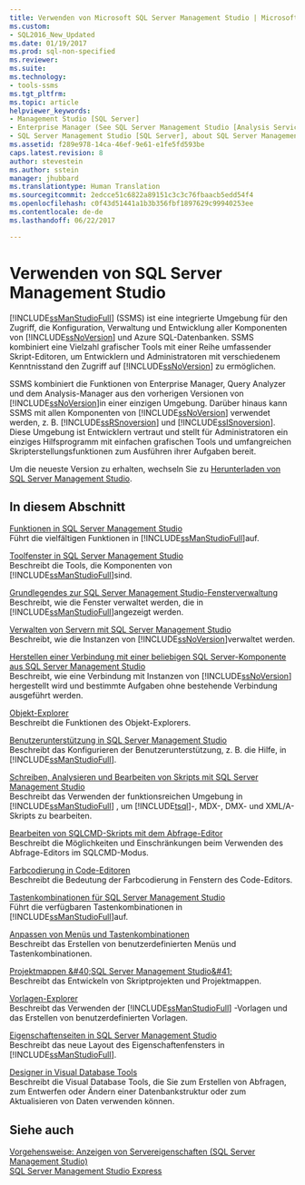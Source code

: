 ```yaml
---
title: Verwenden von Microsoft SQL Server Management Studio | Microsoft-Dokumentation
ms.custom:
- SQL2016_New_Updated
ms.date: 01/19/2017
ms.prod: sql-non-specified
ms.reviewer: 
ms.suite: 
ms.technology:
- tools-ssms
ms.tgt_pltfrm: 
ms.topic: article
helpviewer_keywords:
- Management Studio [SQL Server]
- Enterprise Manager (See SQL Server Management Studio [Analysis Services])
- SQL Server Management Studio [SQL Server], about SQL Server Management Studio
ms.assetid: f289e978-14ca-46ef-9e61-e1fe5fd593be
caps.latest.revision: 8
author: stevestein
ms.author: sstein
manager: jhubbard
ms.translationtype: Human Translation
ms.sourcegitcommit: 2edcce51c6822a89151c3c3c76fbaacb5edd54f4
ms.openlocfilehash: c0f43d51441a1b3b356fbf1897629c99940253ee
ms.contentlocale: de-de
ms.lasthandoff: 06/22/2017

---
```

# <a name="use-sql-server-management-studio"></a>Verwenden von SQL Server Management Studio
[!INCLUDE[ssManStudioFull](../includes/ssmanstudiofull_md.md)] (SSMS) ist eine integrierte Umgebung für den Zugriff, die Konfiguration, Verwaltung und Entwicklung aller Komponenten von [!INCLUDE[ssNoVersion](../includes/ssnoversion_md.md)] und Azure SQL-Datenbanken. SSMS kombiniert eine Vielzahl grafischer Tools mit einer Reihe umfassender Skript-Editoren, um Entwicklern und Administratoren mit verschiedenem Kenntnisstand den Zugriff auf [!INCLUDE[ssNoVersion](../includes/ssnoversion_md.md)] zu ermöglichen.  
  
SSMS kombiniert die Funktionen von Enterprise Manager, Query Analyzer und dem Analysis-Manager aus den vorherigen Versionen von [!INCLUDE[ssNoVersion](../includes/ssnoversion_md.md)]in einer einzigen Umgebung. Darüber hinaus kann SSMS mit allen Komponenten von [!INCLUDE[ssNoVersion](../includes/ssnoversion_md.md)] verwendet werden, z. B. [!INCLUDE[ssRSnoversion](../includes/ssrsnoversion_md.md)] und [!INCLUDE[ssISnoversion](../includes/ssisnoversion_md.md)]. Diese Umgebung ist Entwicklern vertraut und stellt für Administratoren ein einziges Hilfsprogramm mit einfachen grafischen Tools und umfangreichen Skripterstellungsfunktionen zum Ausführen ihrer Aufgaben bereit.  
  
Um die neueste Version zu erhalten, wechseln Sie zu [Herunterladen von SQL Server Management Studio](https://msdn.microsoft.com/library/mt238290.aspx).  
  
## <a name="in-this-section"></a>In diesem Abschnitt  
[Funktionen in SQL Server Management Studio](../ssms/features-in-sql-server-management-studio.md)  
Führt die vielfältigen Funktionen in [!INCLUDE[ssManStudioFull](../includes/ssmanstudiofull_md.md)]auf.  
  
[Toolfenster in SQL Server Management Studio](../ssms/tool-windows-in-sql-server-management-studio.md)  
Beschreibt die Tools, die Komponenten von [!INCLUDE[ssManStudioFull](../includes/ssmanstudiofull_md.md)]sind.  
  
[Grundlegendes zur SQL Server Management Studio-Fensterverwaltung](../ssms/understand-sql-server-management-studio-windows-management.md)  
Beschreibt, wie die Fenster verwaltet werden, die in [!INCLUDE[ssManStudioFull](../includes/ssmanstudiofull_md.md)]angezeigt werden.  
  
[Verwalten von Servern mit SQL Server Management Studio](../ssms/administer-servers-with-sql-server-management-studio.md)  
Beschreibt, wie die Instanzen von [!INCLUDE[ssNoVersion](../includes/ssnoversion_md.md)]verwaltet werden.  
  
[Herstellen einer Verbindung mit einer beliebigen SQL Server-Komponente aus SQL Server Management Studio](../ssms/f1-help/connect-to-any-sql-server-component-from-sql-server-management-studio.md)  
Beschreibt, wie eine Verbindung mit Instanzen von [!INCLUDE[ssNoVersion](../includes/ssnoversion_md.md)] hergestellt wird und bestimmte Aufgaben ohne bestehende Verbindung ausgeführt werden.  
  
[Objekt-Explorer](../ssms/object/object-explorer.md)  
Beschreibt die Funktionen des Objekt-Explorers.  
  
[Benutzerunterstützung in SQL Server Management Studio](../ssms/user-assistance-in-sql-server-management-studio.md)  
Beschreibt das Konfigurieren der Benutzerunterstützung, z. B. die Hilfe, in [!INCLUDE[ssManStudioFull](../includes/ssmanstudiofull_md.md)].  
  
[Schreiben, Analysieren und Bearbeiten von Skripts mit SQL Server Management Studio](http://msdn.microsoft.com/en-us/062051e4-4b77-4969-98ae-d2547c24ce3e)  
Beschreibt das Verwenden der funktionsreichen Umgebung in [!INCLUDE[ssManStudioFull](../includes/ssmanstudiofull_md.md)] , um [!INCLUDE[tsql](../includes/tsql_md.md)]-, MDX-, DMX- und XML/A-Skripts zu bearbeiten.  
  
[Bearbeiten von SQLCMD-Skripts mit dem Abfrage-Editor](http://msdn.microsoft.com/en-us/f77b866d-c330-47c9-9e74-0b8d8dff4b31)  
Beschreibt die Möglichkeiten und Einschränkungen beim Verwenden des Abfrage-Editors im SQLCMD-Modus.  
  
[Farbcodierung in Code-Editoren](http://msdn.microsoft.com/en-us/802882dc-c997-4e3f-8a01-994bb43169ae)  
Beschreibt die Bedeutung der Farbcodierung in Fenstern des Code-Editors.  
  
[Tastenkombinationen für SQL Server Management Studio](http://msdn.microsoft.com/en-us/98baaac4-0727-4ce4-8bfe-c63793ae69b8)  
Führt die verfügbaren Tastenkombinationen in [!INCLUDE[ssManStudioFull](../includes/ssmanstudiofull_md.md)]auf.  
  
[Anpassen von Menüs und Tastenkombinationen](../ssms/customize-menus-and-shortcut-keys.md)  
Beschreibt das Erstellen von benutzerdefinierten Menüs und Tastenkombinationen.  
  
[Projektmappen &amp;#40;SQL Server Management Studio&amp;#41;](../ssms/solution/solutions-sql-server-management-studio.md)  
Beschreibt das Entwickeln von Skriptprojekten und Projektmappen.  
  
[Vorlagen-Explorer](../ssms/template/template-explorer.md)  
Beschreibt das Verwenden der [!INCLUDE[ssManStudioFull](../includes/ssmanstudiofull_md.md)] -Vorlagen und das Erstellen von benutzerdefinierten Vorlagen.  
  
[Eigenschaftenseiten in SQL Server Management Studio](../ssms/property-pages-in-sql-server-management-studio.md)  
Beschreibt das neue Layout des Eigenschaftenfensters in [!INCLUDE[ssManStudioFull](../includes/ssmanstudiofull_md.md)].  
  
[Designer in Visual Database Tools](../ssms/visual-db-tools/visual-database-tool-designers.md)  
Beschreibt die Visual Database Tools, die Sie zum Erstellen von Abfragen, zum Entwerfen oder Ändern einer Datenbankstruktur oder zum Aktualisieren von Daten verwenden können.  
  
## <a name="see-also"></a>Siehe auch  
[Vorgehensweise: Anzeigen von Servereigenschaften (SQL Server Management Studio)](http://msdn.microsoft.com/en-us/55f3ac04-5626-4ad2-96bd-a1f1b079659d)  
[SQL Server Management Studio Express](http://msdn.microsoft.com/en-us/1a7fb3e5-51c9-437f-a8b7-10f777c4d3b7)  
  


